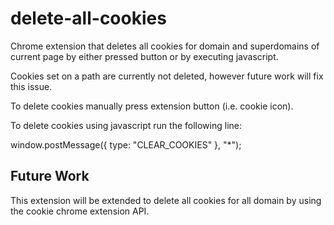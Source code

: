 delete-all-cookies
==================

Chrome extension that deletes all cookies for domain and superdomains of current page by either pressed button or by executing javascript.

Cookies set on a path are currently not deleted, however future work will fix this issue.

To delete cookies manually press extension button (i.e. cookie icon).

To delete cookies using javascript run the following line:

window.postMessage({ type: "CLEAR_COOKIES" }, "*");

Future Work
-----------

This extension will be extended to delete all cookies for all domain by using the cookie chrome extension API.
